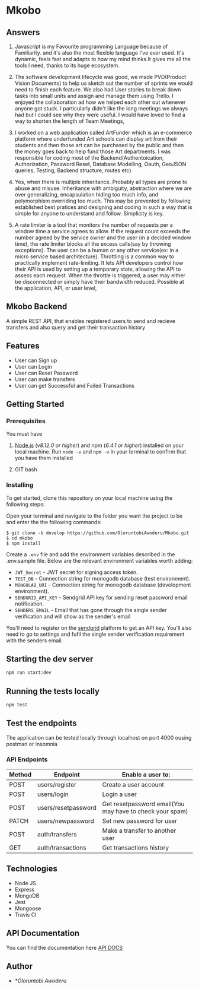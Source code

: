 # Mkobo

## Answers
1. Javascript is my Favourite programming Language because of Familiarity. and it's also the most flexible language I've ever used. 
It's dynamic, feels fast and adapts to how my mind thinks.It gives me all the tools I need, thanks to its huge ecosystem.

2. The software development lifecycle was good, we made PVD(Product Vision Documents) to help us sketch out the number of sprints we would need to finish each feature. We also had User stories to break down tasks into small units and assign and manage them using Trello. I enjoyed the collaboration ad how we helped each other out whenever anyone got stuck. I particularly didn't like the long meetings we always had but I could see why they were useful. I would have loved to find a way to shorten the length of Team Meetings,

3. I worked on a web application called ArtFunder which is an e-commerce platform where underfunded Art schools can display art from their students and then those art can be purchased by the public and then the money goes back to help fund those Art departments. I was responsible for coding most of the Backend(Authentoication, Authorization, Password Reset, Database Modelling, Oauth, GeoJSON queries, Testing, Backend structure, routes etc)

4. Yes, when there is multiple inheritance. Probably all types are prone to abuse and misuse. Inheritance with ambiguity, abstraction where we are over generalizing, encapsulation hiding too much info, and polymorphism overriding too much. This may be prevented by following established best pratices and designing and coding in such a way that is simple for anyone to understand and follow. Simplicity is key.

5. A rate limiter is a tool that monitors the number of requests per a window time a service agrees to allow. If the request count exceeds the number agreed by the service owner and the user (in a decided window time), the rate limiter blocks all the excess calls(say by throwing exceptions). The user can be a human or any other service(ex: in a micro service based architecture).
Throttling is a common way to practically implement rate-limiting. It lets API developers control how their API is used by setting up a temporary state, allowing the API to assess each request. When the throttle is triggered, a user may either be disconnected or simply have their bandwidth reduced.
Possible at the application, API, or user level, 

## Mkobo Backend
A simple REST API, that enables registered users to send and recieve transfers and also query and get their transaction history

## Features
- User can Sign up
- User can Login
- User can Reset Password
- User can make transfers
- User can get Successful and Failed Transactions

## Getting Started

### Prerequisites

You must have

1. [Node.js](https://nodejs.org/) (_v8.12.0 or higher_) and npm (_6.4.1 or higher_) installed on your local machine. Run `node -v` and `npm -v` in your terminal to confirm that you have them installed

2. GIT bash

### Installing

To get started, clone this repository on your local machine using the following steps:

Open your terminal and navigate to the folder you want the project to be and enter the the following commands:

```
$ git clone -b develop https://github.com/OloruntobiAwoderu/Mkobo.git
$ cd mkobo
$ npm install
```

Create a `.env` file and add the environment variables described in the .env.sample file. Below are the relevant environment variables worth adding:

- `JWT_Secret` - JWT secret for signing access token.
- `TEST_DB` - Connection string for monogodb database (test environment).
- `MONGOLAB_URI` - Connection string for monogodb database (development environment).
- `SENDGRID_API_KEY` - Sendgrid API key for sending reset password email notification.
- `SENDERS_EMAIL` - Email that has gone through the single sender verification and will show as the sender's email

You'll need to register on the [sendgrid](https://sendgrid.com/) platform to get an API key.  You'll also need to go to settings and fufil the single sender verification requirement with the senders email.

## Starting the dev server

```bash
npm run start:dev
```

## Running the tests locally

```bash
npm test
```

## Test the endpoints

The application can be tested locally through localhost on port 4000 ousing postman or insomnia


### API Endpoints


Method        | Endpoint      | Enable a user to: |
------------- | ------------- | ---------------
POST  | users/register | Create a user account  |
POST  | users/login  | Login a user |
POST | users/resetpassword | Get resetpassword email(You may have to check your spam)|
PATCH | users/newpassword  | Set new password for user |
POST | auth/transfers| Make a transfer to another user |
GET | auth/transactions | Get transactions history|



## Technologies

- Node JS
- Express
- MongoDB
- Jest
- Mongoose
- Travis CI



## API Documentation

You can find the documentation here [API DOCS](https://documenter.getpostman.com/view/9555585/SzzkdxkG?version=latest)


## Author

- **Oloruntobi Awoderu*

